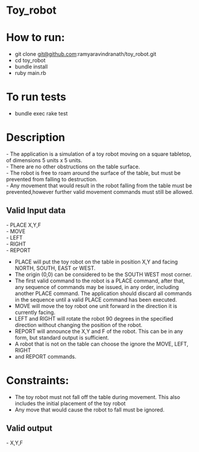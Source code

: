 # Toy_robot

<h1> How to run: </h1>

- git clone git@github.com:ramyaravindranath/toy_robot.git <br/>
-   cd toy_robot <br/>
-   bundle install <br/>
-   ruby main.rb <br/>


<h1> To run tests </h1>

  - bundle exec rake test


<h1> Description </h1>
- The application is a simulation of a toy robot moving on a square tabletop, of dimensions 5 units x 5 units.<br/>
-   There are no other obstructions on the table surface.<br/>
-   The robot is free to roam around the surface of the table, but must be prevented from falling to destruction.<br/>
-   Any movement that would result in the robot falling from the table must be prevented,however further valid movement commands must still be allowed.


<h2>Valid Input data </h2>
- PLACE X,Y,F <br/>
- MOVE <br/>
- LEFT <br/>
- RIGHT<br/>
- REPORT<br/>

- PLACE will put the toy robot on the table in position X,Y and facing NORTH, SOUTH, EAST or WEST.<br/>
-   The origin (0,0) can be considered to be the SOUTH WEST most corner.<br/>
-   The first valid command to the robot is a PLACE command, after that, any sequence of commands may be issued, in any     order, including another PLACE command. The application should discard all commands in the sequence until a valid PLACE command has been executed.<br/>
-   MOVE will move the toy robot one unit forward in the direction it is currently facing.<br/>
-   LEFT and RIGHT will rotate the robot 90 degrees in the specified direction without changing the position of the robot.
-   REPORT will announce the X,Y and F of the robot. This can be in any form, but standard output is sufficient.
-   A robot that is not on the table can choose the ignore the MOVE, LEFT, RIGHT 
-   and REPORT commands.


<h1>Constraints:</h1>

- The toy robot must not fall off the table during movement. This also includes the initial placement of the toy robot<br/>
- Any move that would cause the robot to fall must be ignored.




<h2> Valid output </h2>
- X,Y,F

